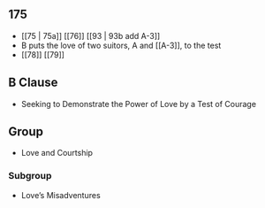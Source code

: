 ## 175
- [[75 | 75a]] [[76]] [[93 | 93b add A-3]] 
- B puts the love of two suitors, A and [[A-3]], to the test
- [[78]] [[79]] 

## B Clause
- Seeking to Demonstrate the Power of Love by a Test of Courage

## Group
- Love and Courtship

### Subgroup
- Love’s Misadventures

